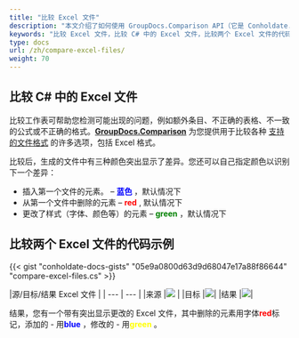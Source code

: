 ```yaml
---
title: "比较 Excel 文件"
description: "本文介绍了如何使用 GroupDocs.Comparison API（它是 Conholdate.Total for .NET 的一部分）来比较 excel 文档。"
keywords: "比较 Excel 文件，比较 C# 中的 Excel 文件，比较两个 Excel 文件的代码示例"
type: docs
url: /zh/compare-excel-files/
weight: 70
---
```


## 比较 C# 中的 Excel 文件

比较工作表可帮助您检测可能出现的问题，例如额外条目、不正确的表格、不一致的公式或不正确的格式。**[GroupDocs.Comparison](https://products.groupdocs.com/comparison/net)** 为您提供用于比较各种 [支持的文件格式](https://docs.groupdocs.com/comparison/net/supported-document-formats/) 的许多选项，包括 Excel 格式。

比较后，生成的文件中有三种颜色突出显示了差异。您还可以自己指定颜色以识别下一个差异：

* 插入第一个文件的元素。 – <font color="blue">**蓝色**</font> ，默认情况下
* 从第一个文件中删除的元素 – <font color="red">**red**</font> , 默认情况下
* 更改了样式（字体、颜色等）的元素 – <font color="green">**green**</font> ，默认情况下

## 比较两个 Excel 文件的代码示例

{{< gist "conholdate-docs-gists" "05e9a0800d63d9d68047e17a88f86644" "compare-excel-files.cs" >}}

|源/目标/结果 Excel 文件 |
| --- | --- |
|来源 |![](https://docs.groupdocs.com/comparison/net/images/how-to-compare-spreadsheet-or-tables-1.png) |
|目标 |![](https://docs.groupdocs.com/comparison/net/images/how-to-compare-spreadsheet-or-tables-2.png)|
|结果 |![](https://docs.groupdocs.com/comparison/net/images/how-to-compare-spreadsheet-or-tables-3.png)|

结果，您有一个带有突出显示更改的 Excel 文件，其中删除的元素用字体<font color="red">**red**</font>标记，添加的 - 用<font color="blue">**blue**</font> ，修改的 - 用<font color="yellow">**green**</font> 。









